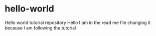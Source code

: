 # hello-world
Hello world tutorial repository 
Hello I am in the read me file changing it because I am following the tutorial
